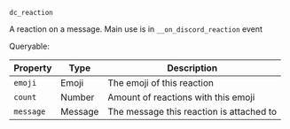 `dc_reaction`

A reaction on a message. Main use is in `__on_discord_reaction` event

Queryable:

| Property  | Type    | Description                              |
|-----------|---------|------------------------------------------|
| `emoji`   | Emoji   | The emoji of this reaction               |
| `count`   | Number  | Amount of reactions with this emoji      |
| `message` | Message | The message this reaction is attached to |